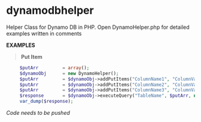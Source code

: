 dynamodbhelper
==============

Helper Class for Dynamo DB in PHP. 
Open DynamoHelper.php for detailed examples written in comments

__EXAMPLES__

> __Put Item__
 
```php
     $putArr 		 = array();
     $dynamoObj 	 = new DynamoHelper();
     $putArr 		 = $dynamoObj->addPutItems("ColumnName1", "ColumnValue1", 'S', $putArr);
     $putArr 		 = $dynamoObj->addPutItems("ColumnName2", "ColumnValue2", 'S', $putArr);
     $putArr 		 = $dynamoObj->addPutItems("ColumnName3", "ColumnValue3", 'S', $putArr);
     $response   	 = $dynamoObj->executeQuery("TableName", $putArr, null, QUERY_PUT_ITEMS);
     var_dump($response);
```

*Code needs to be pushed*
